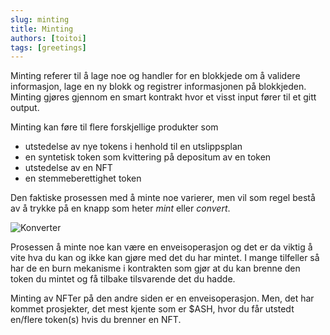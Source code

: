 ```yaml
---
slug: minting
title: Minting
authors: [toitoi]
tags: [greetings]
---
```


Minting referer til å lage noe og handler for en blokkjede om å validere informasjon, lage en ny blokk og registrer informasjonen på blokkjeden. Minting gjøres gjennom en smart kontrakt hvor et visst input fører til et gitt output. 

Minting kan føre til flere forskjellige produkter som

- utstedelse av nye tokens i henhold til en utslippsplan
- en syntetisk token som kvittering på depositum av en token
- utstedelse av en NFT 
- en stemmeberettighet token

Den faktiske prosessen med å minte noe varierer, men vil som regel bestå av å trykke på en knapp som heter *mint* eller *convert*. 

![Konverter](/img/solid.png "Konverter")

Prosessen å minte noe kan være en enveisoperasjon og det er da viktig å vite hva du kan og ikke kan gjøre med det du har mintet. I mange tilfeller så har de en burn mekanisme i kontrakten som gjør at du kan brenne den token du mintet og få tilbake tilsvarende det du hadde. 

Minting av NFTer på den andre siden er en enveisoperasjon. Men, det har kommet prosjekter, det mest kjente som er $ASH, hvor du får utstedt en/flere token(s) hvis du brenner en NFT. 